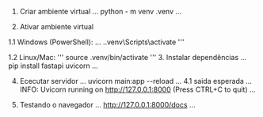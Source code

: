1. Criar ambiente virtual
...
python - m venv .venv
...

2. Ativar ambiente virtual

1.1 Windows (PowerShell):
...
.\.venv\Scripts\activate
'''

1.2 Linux/Mac:
'''
source .venv/bin/activate
'''
3. Instalar dependências
...
pip install fastapi uvicorn
...

4. Ececutar servidor 
...
uvicorn main:app --reload
...
4.1 saida esperada
...
INFO:     Uvicorn running on http://127.0.0.1:8000 (Press CTRL+C to quit)
...

5. Testando o navegador
...
http://127.0.0.1:8000/docs
...


